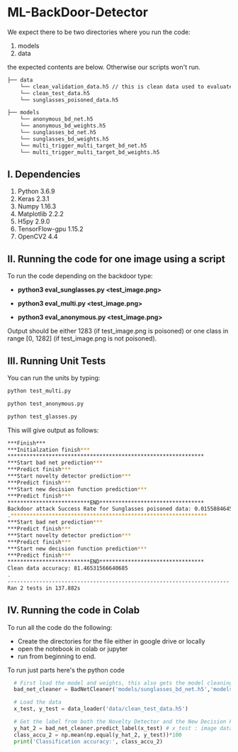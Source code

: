 # ML-BackDoor-Detector

We expect there to be two directories where you run the code:
1. models
2. data

the expected contents are below. Otherwise our scripts won't run. 

```bash
├── data 
    └── clean_validation_data.h5 // this is clean data used to evaluate the BadNet and design the backdoor defense
    └── clean_test_data.h5
    └── sunglasses_poisoned_data.h5

├── models
    └── anonymous_bd_net.h5
    └── anonymous_bd_weights.h5
    └── sunglasses_bd_net.h5
    └── sunglasses_bd_weights.h5
    └── multi_trigger_multi_target_bd_net.h5
    └── multi_trigger_multi_target_bd_weights.h5

```

## I. Dependencies
   1. Python 3.6.9
   2. Keras 2.3.1
   3. Numpy 1.16.3
   4. Matplotlib 2.2.2
   5. H5py 2.9.0
   6. TensorFlow-gpu 1.15.2
   7. OpenCV2 4.4


## II. Running the code for one image using a script

To run the code depending on the backdoor type:

- **python3 eval_sunglasses.py <test_image.png>**

- **python3 eval_multi.py <test_image.png>**

- **python3 eval_anonymous.py <test_image.png>**


Output should be either 1283 (if test_image.png is poisoned) or one class in range [0, 1282] (if test_image.png is not poisoned).

## III. Running Unit Tests

You can run the units by typing:

```bash
python test_multi.py

python test_anonymous.py

python test_glasses.py 
```

This will give output as follows: 

```bash
***Finish***
***Initialzation finish***
**************************************************************
***Start bad net prediction***
***Predict finish***
***Start novelty detector prediction***
***Predict finish***
***Start new decision function prediction***
***Predict finish***
**************************END*********************************
Backdoor attack Success Rate for Sunglasses poisoned data: 0.015588464536236302
.**************************************************************
***Start bad net prediction***
***Predict finish***
***Start novelty detector prediction***
***Predict finish***
***Start new decision function prediction***
***Predict finish***
**************************END*********************************
Clean data accuracy: 81.46531566640685
.
----------------------------------------------------------------------
Ran 2 tests in 137.882s

```


## IV. Running the code in Colab


To run all the code do the following:
- Create the directories for the file either in google drive or locally
- open the notebook in colab or jupyter
- run from beginning to end. 

To run just parts here's the python code
```python 
  # First load the model and weights, this also gets the model cleaning the data
  bad_net_cleaner = BadNetCleaner('models/sunglasses_bd_net.h5','models/sunglasses_bd_weights.h5')

  # Load the data
  x_test, y_test = data_loader('data/clean_test_data.h5')

  # Get the label from both the Novelty Detector and the New Decision Function
  y_hat_2 = bad_net_cleaner.predict_label(x_test) # x_test : image data X, MUST NOT /255!
  class_accu_2 = np.mean(np.equal(y_hat_2, y_test))*100
  print('Classification accuracy:', class_accu_2)

```
